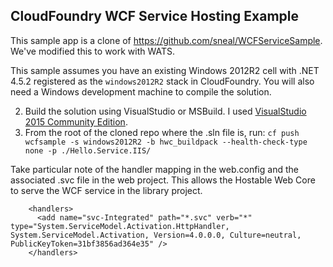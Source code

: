 ## CloudFoundry WCF Service Hosting Example

This sample app is a clone of https://github.com/sneal/WCFServiceSample. We've modified this to work with WATS.

This sample assumes you have an existing Windows 2012R2 cell with .NET 4.5.2 registered as the `windows2012R2`
stack in CloudFoundry. You will also need a Windows development machine to compile the solution.

2. Build the solution using VisualStudio or MSBuild. I used [VisualStudio 2015 Community Edition](https://www.visualstudio.com/en-us/products/visual-studio-community-vs.aspx).
3. From the root of the cloned repo where the .sln file is, run: `cf push wcfsample -s windows2012R2 -b hwc_buildpack --health-check-type none -p ./Hello.Service.IIS/`

Take particular note of the handler mapping in the web.config and the associated .svc file in the web project. This
allows the Hostable Web Core to serve the WCF service in the library project.

```
    <handlers>
      <add name="svc-Integrated" path="*.svc" verb="*" type="System.ServiceModel.Activation.HttpHandler, System.ServiceModel.Activation, Version=4.0.0.0, Culture=neutral, PublicKeyToken=31bf3856ad364e35" />
    </handlers>
```
